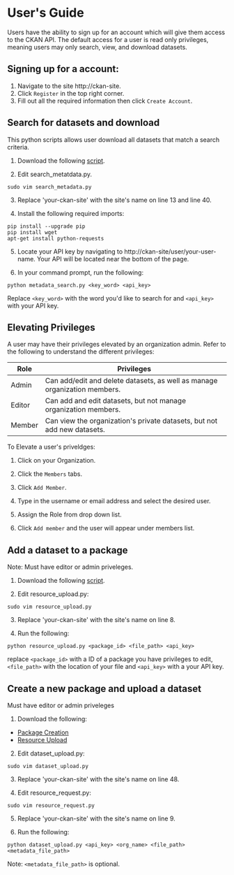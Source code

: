 # User's Guide

Users have the ability to sign up for an account which will give them access to the CKAN API.
The default access for a user is read only privileges, meaning users may only search, view, and download datasets.


## Signing up for a account: 
1. Navigate to the site http://ckan-site.
2. Click `Register` in the top right corner.
3. Fill out all the required information then click `Create Account`.

## Search for datasets and download

This python scripts allows user download all datasets that match a search criteria. 

1. Download the following [script](https://github.com/whitneylarose/data_catalog/blob/master/scripts/search_metadata.py).

2. Edit search_metatdata.py. 
```
sudo vim search_metadata.py
```
3. Replace 'your-ckan-site' with the site's name on line 13  and line 40.

4. Install the following required imports:
```
pip install --upgrade pip
pip install wget
apt-get install python-requests
```

5. Locate your API key by navigating to http://ckan-site/user/your-user-name.
Your API will be located near the bottom of the page.

6. In your command prompt, run the following:
```
python metadata_search.py <key_word> <api_key>
```
Replace `<key_word>` with the word you'd like to search for and `<api_key>`
with your API key.


## Elevating Privileges
A user may have their privileges elevated by an organization admin. Refer to the following to understand
the different privileges:

Role  | Privileges |
------| -----------|
Admin | Can add/edit and delete datasets, as well as manage organization members.|
Editor| Can add and edit datasets, but not manage organization members.|
Member| Can view the organization's private datasets, but not add new datasets.|

To Elevate a user's priveldges: 

1. Click on your Organization.

2. Click the `Members` tabs.

3. Click `Add Member`. 

4. Type in the username or email address and select the desired user.

5. Assign the Role from drop down list.

6. Click `Add member` and the user will appear under members list.


## Add a dataset to a package

Note: Must have editor or admin priveleges.

1. Download the following [script](https://github.com/whitneylarose/data_catalog/blob/master/scripts/resource_upload.py).

2. Edit resource_upload.py: 
```
sudo vim resource_upload.py
```
3. Replace 'your-ckan-site' with the site's name on line 8.

4. Run the following: 
```
python resource_upload.py <package_id> <file_path> <api_key>
```
replace `<package_id>` with a ID of a package you have privileges to edit,
`<file_path>` with the location of your file and `<api_key>` with a your API key.

## Create a new package and upload a dataset
Must have editor or admin priveleges

1. Download the following: 
- [Package Creation](https://github.com/whitneylarose/data_catalog/blob/master/scripts/dataset_upload.py)
- [Resource Upload](https://github.com/whitneylarose/data_catalog/blob/master/scripts/resource_request.py)

2. Edit dataset_upload.py: 
```
sudo vim dataset_upload.py
```
3. Replace 'your-ckan-site' with the site's name on line 48.

4. Edit resource_request.py:

```
sudo vim resource_request.py
```
5. Replace 'your-ckan-site' with the site's name on line 9.

6. Run the following: 
```
python dataset_upload.py <api_key> <org_name> <file_path> <metadata_file_path>
```
Note: `<metadata_file_path>` is optional.
